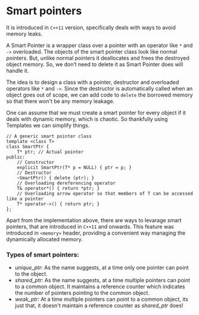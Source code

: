 # Smart pointers

It is introduced in `C++11` version, specifically deals with ways to avoid memory leaks.

A Smart Pointer is a wrapper class over a pointer with an operator like `*` and `->` overloaded. The objects of the smart pointer class look like normal pointers. But, unlike normal pointers it deallocates and frees the destroyed object memory. So, we don’t need to delete it as Smart Pointer does will handle it.

The idea is to design a class with a pointer, destructor and overloaded operators like `*` and `->`. Since the destructor is automatically called when an object goes out of scope, we can add code to `delete` the borrowed memory so that there won't be any memory leakage.

One can assume that we must create a smart pointer for every object if it deals with dynamic memory, which is chaotic. So thankfully using Templates we can simplify things.

    // A generic smart pointer class
    template <class T>
    class SmartPtr {
        T* ptr; // Actual pointer
    public:
        // Constructor
        explicit SmartPtr(T* p = NULL) { ptr = p; }
        // Destructor
        ~SmartPtr() { delete (ptr); }
        // Overloading dereferencing operator
        T& operator*() { return *ptr; }
        // Overloading arrow operator so that members of T can be accessed like a pointer
        T* operator->() { return ptr; }
    };
    
Apart from the implementation above, there are ways to levarage smart pointers, that are introduced in `C++11` and onwards.
This feature was introduced in `<memory>` header, providing a convenient way managing the dynamically allocated memory.

### Types of smart pointers:

- _unique_ptr:_ As the name suggests, at a time only one pointer can point to the object.   
- _shared_ptr:_ As the name suggests, at a time multiple pointers can point to a common object. It maintains a reference counter which indicates the number of pointers pointing to the common object.
- _weak_ptr:_ At a time multiple pointers can point to a common object, its just that, it doesn't maintain a reference counter as _shared_ptr_ does!

